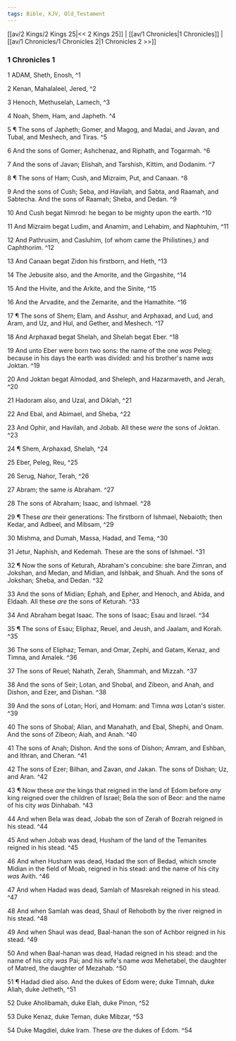 ```yaml
---
tags: Bible, KJV, Old_Testament
---
```


[[av/2 Kings/2 Kings 25|<< 2 Kings 25]] | [[av/1 Chronicles|1 Chronicles]] | [[av/1 Chronicles/1 Chronicles 2|1 Chronicles 2 >>]]

### 1 Chronicles 1

1 ADAM, Sheth, Enosh, ^1

2 Kenan, Mahalaleel, Jered, ^2

3 Henoch, Methuselah, Lamech, ^3

4 Noah, Shem, Ham, and Japheth. ^4

5 ¶ The sons of Japheth; Gomer, and Magog, and Madai, and Javan, and Tubal, and Meshech, and Tiras. ^5

6 And the sons of Gomer; Ashchenaz, and Riphath, and Togarmah. ^6

7 And the sons of Javan; Elishah, and Tarshish, Kittim, and Dodanim. ^7

8 ¶ The sons of Ham; Cush, and Mizraim, Put, and Canaan. ^8

9 And the sons of Cush; Seba, and Havilah, and Sabta, and Raamah, and Sabtecha. And the sons of Raamah; Sheba, and Dedan. ^9

10 And Cush begat Nimrod: he began to be mighty upon the earth. ^10

11 And Mizraim begat Ludim, and Anamim, and Lehabim, and Naphtuhim, ^11

12 And Pathrusim, and Casluhim, (of whom came the Philistines,) and Caphthorim. ^12

13 And Canaan begat Zidon his firstborn, and Heth, ^13

14 The Jebusite also, and the Amorite, and the Girgashite, ^14

15 And the Hivite, and the Arkite, and the Sinite, ^15

16 And the Arvadite, and the Zemarite, and the Hamathite. ^16

17 ¶ The sons of Shem; Elam, and Asshur, and Arphaxad, and Lud, and Aram, and Uz, and Hul, and Gether, and Meshech. ^17

18 And Arphaxad begat Shelah, and Shelah begat Eber. ^18

19 And unto Eber were born two sons: the name of the one _was_ Peleg; because in his days the earth was divided: and his brother's name _was_ Joktan. ^19

20 And Joktan begat Almodad, and Sheleph, and Hazarmaveth, and Jerah, ^20

21 Hadoram also, and Uzal, and Diklah, ^21

22 And Ebal, and Abimael, and Sheba, ^22

23 And Ophir, and Havilah, and Jobab. All these _were_ the sons of Joktan. ^23

24 ¶ Shem, Arphaxad, Shelah, ^24

25 Eber, Peleg, Reu, ^25

26 Serug, Nahor, Terah, ^26

27 Abram; the same _is_ Abraham. ^27

28 The sons of Abraham; Isaac, and Ishmael. ^28

29 ¶ These _are_ their generations: The firstborn of Ishmael, Nebaioth; then Kedar, and Adbeel, and Mibsam, ^29

30 Mishma, and Dumah, Massa, Hadad, and Tema, ^30

31 Jetur, Naphish, and Kedemah. These are the sons of Ishmael. ^31

32 ¶ Now the sons of Keturah, Abraham's concubine: she bare Zimran, and Jokshan, and Medan, and Midian, and Ishbak, and Shuah. And the sons of Jokshan; Sheba, and Dedan. ^32

33 And the sons of Midian; Ephah, and Epher, and Henoch, and Abida, and Eldaah. All these _are_ the sons of Keturah. ^33

34 And Abraham begat Isaac. The sons of Isaac; Esau and Israel. ^34

35 ¶ The sons of Esau; Eliphaz, Reuel, and Jeush, and Jaalam, and Korah. ^35

36 The sons of Eliphaz; Teman, and Omar, Zephi, and Gatam, Kenaz, and Timna, and Amalek. ^36

37 The sons of Reuel; Nahath, Zerah, Shammah, and Mizzah. ^37

38 And the sons of Seir; Lotan, and Shobal, and Zibeon, and Anah, and Dishon, and Ezer, and Dishan. ^38

39 And the sons of Lotan; Hori, and Homam: and Timna _was_ Lotan's sister. ^39

40 The sons of Shobal; Alian, and Manahath, and Ebal, Shephi, and Onam. And the sons of Zibeon; Aiah, and Anah. ^40

41 The sons of Anah; Dishon. And the sons of Dishon; Amram, and Eshban, and Ithran, and Cheran. ^41

42 The sons of Ezer; Bilhan, and Zavan, _and_ Jakan. The sons of Dishan; Uz, and Aran. ^42

43 ¶ Now these _are_ the kings that reigned in the land of Edom before _any_ king reigned over the children of Israel; Bela the son of Beor: and the name of his city _was_ Dinhabah. ^43

44 And when Bela was dead, Jobab the son of Zerah of Bozrah reigned in his stead. ^44

45 And when Jobab was dead, Husham of the land of the Temanites reigned in his stead. ^45

46 And when Husham was dead, Hadad the son of Bedad, which smote Midian in the field of Moab, reigned in his stead: and the name of his city _was_ Avith. ^46

47 And when Hadad was dead, Samlah of Masrekah reigned in his stead. ^47

48 And when Samlah was dead, Shaul of Rehoboth by the river reigned in his stead. ^48

49 And when Shaul was dead, Baal-hanan the son of Achbor reigned in his stead. ^49

50 And when Baal-hanan was dead, Hadad reigned in his stead: and the name of his city _was_ Pai; and his wife's name _was_ Mehetabel, the daughter of Matred, the daughter of Mezahab. ^50

51 ¶ Hadad died also. And the dukes of Edom were; duke Timnah, duke Aliah, duke Jetheth, ^51

52 Duke Aholibamah, duke Elah, duke Pinon, ^52

53 Duke Kenaz, duke Teman, duke Mibzar, ^53

54 Duke Magdiel, duke Iram. These _are_ the dukes of Edom. ^54
